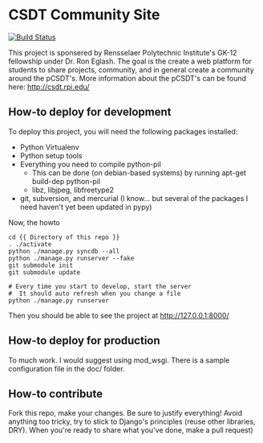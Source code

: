 CSDT Community Site
========

[![Build Status](https://drone.io/github.com/GK-12/rpi_csdt_community/status.png)](https://drone.io/github.com/GK-12/rpi_csdt_community/latest)

This project is sponsered by Rensselaer Polytechnic Institute's GK-12 fellowship under Dr. Ron Eglash. The goal is the create a web platform for students to share projects, community, and in general create a community around the pCSDT's. More information about the pCSDT's can be found here: http://csdt.rpi.edu/

## How-to deploy for development

To deploy this project, you will need the following packages installed:
* Python Virtualenv
* Python setup tools
* Everything you need to compile python-pil
    * This can be done (on debian-based systems) by running apt-get build-dep python-pil
    * libz, libjpeg, libfreetype2
* git, subversion, and mercurial (I know... but several of the packages I need haven't yet been updated in pypy)

Now, the howto
```shell
cd {{ Directory of this repo }}
. ./activate
python ./manage.py syncdb --all
python ./manage.py runserver --fake
git submodule init
git submodule update

# Every time you start to develop, start the server
#  It should auto refresh when you change a file
python ./manage.py runserver
```

Then you should be able to see the project at http://127.0.0.1:8000/

## How-to deploy for production 

To much work. I would suggest using mod_wsgi. There is a sample configuration file in the doc/ folder.

## How-to contribute 

Fork this repo, make your changes. Be sure to justify everything! Avoid anything too tricky, try to stick to Django's principles (reuse other libraries, DRY). When you're ready to share what you've done, make a pull request)
